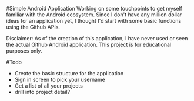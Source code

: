 #Simple Android Application
Working on some touchpoints to get myself familiar with the Android ecosystem. Since I don't have any million dollar ideas for an application yet, I thought I'd start with some basic functions using the Github APIs.

Disclaimer: As of the creation of this application, I have never used or seen the actual Github Android application. This project is for educational purposes only.

#Todo
 - Create the basic structure for the application
 - Sign in screen to pick your username
 - Get a list of all your projects
 - drill into project detail?
